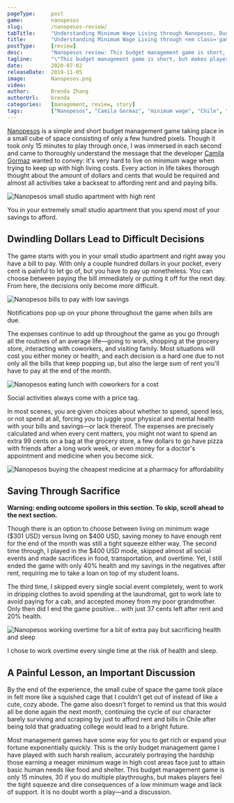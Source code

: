 ```yaml
---
pageType:     post
game:         nanopesos
slug:         /nanopesos-review/
tabTitle:     "Understanding Minimum Wage Living through Nanopesos, Budget Management Game"
title:        "Understanding Minimum Wage Living through <em class='game-title'>Nanopesos</em>"
postType:     [review]
desc:         "Nanopesos review: This budget management game is short, but makes players feel the tight squeeze and dire consequences of a low minimum wage and lack of support. It is no doubt worth a play—and a discussion."
tagline:      "\"This budget management game is short, but makes players feel the tight squeeze and dire consequences of a low minimum wage and lack of support. It is no doubt worth a play—and a discussion.\""
date:         2020-07-02
releaseDate:  2019-11-05
image:        Nanopesos.png
video:        
author:       Brenda Zhang
authorUrl:    brenda
categories:   [management, review, story]
tags:         ["Nanopesos", "Camila Gormaz", "minimum wage", "Chile", "budget", "pixel art"]
---
```

[Nanopesos](https://laburatory.itch.io/nanopesos) is a simple and short budget management game taking place in a small cube of space consisting of only a few hundred pixels. Though it took only 15 minutes to play through once, I was immersed in each second and came to thoroughly understand the message that the developer [Camila Gormaz](https://twitter.com/Burasto) wanted to convey: it's very hard to live on minimum wage when trying to keep up with high living costs. Every action in life takes thorough thought about the amount of dollars and cents that would be required and almost all activities take a backseat to affording rent and and paying bills.

![Nanopesos small studio apartment with high rent][image0]

<figcaption>You in your extremely small studio apartment that you spend most of your savings to afford.</figcaption>

## Dwindling Dollars Lead to Difficult Decisions

The game starts with you in your small studio apartment and right away you have a bill to pay. With only a couple hundred dollars in your pocket, every cent is painful to let go of, but you have to pay up nonetheless. You can choose between paying the bill immediately or putting it off for the next day. From here, the decisions only become more difficult.

![Nanopesos bills to pay with low savings][image1]

<figcaption>Notifications pop up on your phone throughout the game when bills are due.</figcaption>

The expenses continue to add up throughout the game as you go through all the routines of an average life—going to work, shopping at the grocery store, interacting with coworkers, and visiting family. Most situations will cost you either money or health, and each decision is a hard one due to not only all the bills that keep popping up, but also the large sum of rent you'll have to pay at the end of the month.

![Nanopesos eating lunch with coworkers for a cost][image2]

<figcaption>Social activities always come with a price tag.</figcaption>

In most scenes, you are given choices about whether to spend, spend less, or not spend at all, forcing you to juggle your physical and mental health with your bills and savings—or lack thereof. The expenses are precisely calculated and when every cent matters, you might not want to spend an extra 99 cents on a bag at the grocery store, a few dollars to go have pizza with friends after a long work week, or even money for a doctor's appointment and medicine when you become sick.

![Nanopesos buying the cheapest medicine at a pharmacy for affordability][image3]

## Saving Through Sacrifice

**Warning: ending outcome spoilers in this section. To skip, scroll ahead to the next section.**

Though there is an option to choose between living on minimum wage ($301 USD) versus living on $400 USD, saving money to have enough rent for the end of the month was still a tight squeeze either way. The second time through, I played in the $400 USD mode, skipped almost all social events and made sacrifices in food, transportation, and overtime. Yet, I still ended the game with only 40% health and my savings in the negatives after rent, requiring me to take a loan on top of my student loans.

The third time, I skipped every single social event completely, went to work in dripping clothes to avoid spending at the laundromat, got to work late to avoid paying for a cab, and accepted money from my poor grandmother. Only then did I end the game positive... with just 37 cents left after rent and 20% health.

![Nanopesos working overtime for a bit of extra pay but sacrificing health and sleep][image4]

<figcaption>I chose to work overtime every single time at the risk of health and sleep.</figcaption>

## A Painful Lesson, an Important Discussion

By the end of the experience, the small cube of space the game took place in felt more like a squished cage that I couldn't get out of instead of like a cute, cozy abode. The game also doesn't forget to remind us that this would all be done again the next month, continuing the cycle of our character barely surviving and scraping by just to afford rent and bills in Chile after being told that graduating college would lead to a bright future.

Most management games have some way for you to get rich or expand your fortune exponentially quickly. This is the only budget management game I have played with such harsh realism, accurately portraying the hardship those earning a meager minimum wage in high cost areas face just to attain basic human needs like food and shelter. This budget management game is only 15 minutes, 30 if you do multiple playthroughs, but makes players feel the tight squeeze and dire consequences of a low minimum wage and lack of support. It is no doubt worth a play—and a discussion.

[image0]: /images/post/nanopesos/Nanopesos0.png
[image1]: /images/post/nanopesos/Nanopesos1.png
[image2]: /images/post/nanopesos/Nanopesos2.png
[image3]: /images/post/nanopesos/Nanopesos3.png
[image4]: /images/post/nanopesos/Nanopesos4.png
